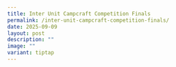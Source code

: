 ```yaml
---
title: Inter Unit Campcraft Competition Finals
permalink: /inter-unit-campcraft-competition-finals/
date: 2025-09-09
layout: post
description: ""
image: ""
variant: tiptap
---
```

